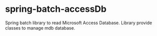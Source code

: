 # spring-batch-accessDb
Spring batch library to read Microsoft Access Database. Library provide classes to manage mdb database. 
